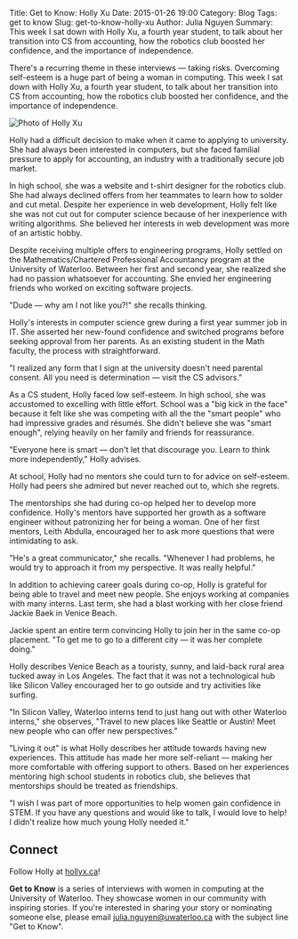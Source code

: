 Title: Get to Know: Holly Xu
Date: 2015-01-26 19:00
Category: Blog
Tags: get to know
Slug: get-to-know-holly-xu
Author: Julia Nguyen
Summary: This week I sat down with Holly Xu, a fourth year student, to talk about her transition into CS from accounting, how the robotics club boosted her confidence, and the importance of independence.

There's a recurring theme in these interviews &mdash; taking risks. Overcoming self-esteem is a huge part of being a woman in computing. This week I sat down with Holly Xu, a fourth year student, to talk about her transition into CS from accounting, how the robotics club boosted her confidence, and the importance of independence.

![Photo of Holly Xu](/images/holly_xu.png "Holly Xu")

Holly had a difficult decision to make when it came to applying to university. She had always been interested in computers, but she faced familial pressure to apply for accounting, an industry with a traditionally secure job market.

In high school, she was a website and t-shirt designer for the robotics club. She had always declined offers from her teammates to learn how to solder and cut metal. Despite her experience in web development, Holly felt like she was not cut out for computer science because of her inexperience with writing algorithms. She believed her interests in web development was more of an artistic hobby.

Despite receiving multiple offers to engineering programs, Holly settled on the Mathematics/Chartered Professional Accountancy program at the University of Waterloo. Between her first and second year, she realized she had no passion whatsoever for accounting. She envied her engineering friends who worked on exciting software projects.

"Dude &mdash; why am I not like you?!" she recalls thinking.

Holly's interests in computer science grew during a first year summer job in IT. She asserted her new-found confidence and switched programs before seeking approval from her parents. As an existing student in the Math faculty, the process with straightforward.

"I realized any form that I sign at the university doesn't need parental consent. All you need is determination &mdash; visit the CS advisors."

As a CS student, Holly faced low self-esteem. In high school, she was accustomed to excelling with little effort. School was a "big kick in the face" because it felt like she was competing with all the the "smart people" who had impressive grades and r&eacute;sum&eacute;s. She didn't believe she was "smart enough", relying heavily on her family and friends for reassurance.

"Everyone here is smart &mdash; don't let that discourage you. Learn to think more independently," Holly advises.

At school, Holly had no mentors she could turn to for advice on self-esteem. Holly had peers she admired but never reached out to, which she regrets.

The mentorships she had during co-op helped her to develop more confidence. Holly's mentors have supported her growth as a software engineer without patronizing her for being a woman. One of her first mentors, Leith Abdulla, encouraged her to ask more questions that were intimidating to ask.

"He's a great communicator," she recalls. "Whenever I had problems, he would try to approach it from my perspective. It was really helpful."

In addition to achieving career goals during co-op, Holly is grateful for being able to travel and meet new people. She enjoys working at companies with many interns. Last term, she had a blast working with her close friend Jackie Baek in Venice Beach.

Jackie spent an entire term convincing Holly to join her in the same co-op placement. "To get me to go to a different city &mdash; it was her complete doing."

Holly describes Venice Beach as a touristy, sunny, and laid-back rural area tucked away in Los Angeles. The fact that it was not a technological hub like Silicon Valley encouraged her to go outside and try activities like surfing.

"In Silicon Valley, Waterloo interns tend to just hang out with other Waterloo interns," she observes, "Travel to new places like Seattle or Austin! Meet new people who can offer new perspectives."

"Living it out" is what Holly describes her attitude towards having new experiences. This attitude has made her more self-reliant &mdash; making her more comfortable with offering support to others. Based on her experiences mentoring high school students in robotics club, she believes that mentorships should be treated as friendships.

"I wish I was part of more opportunities to help women gain confidence in STEM. If you have any questions and would like to talk, I would love to help! I didn't realize how much young Holly needed it."

## Connect ##

Follow Holly at [hollyx.ca](http://hollyx.ca)!

**Get to Know** is a series of interviews with women in computing at the University of Waterloo. They showcase women in our community with inspiring stories. If you're interested in sharing your story or nominating someone else, please email <julia.nguyen@uwaterloo.ca> with the subject line "Get to Know".